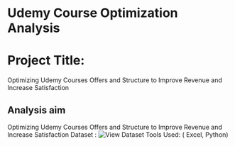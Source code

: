 # Udemy Course Optimization Analysis
# Project Title:
Optimizing Udemy Courses Offers and Structure to Improve Revenue and Increase Satisfaction
## Analysis aim
Optimizing Udemy Courses Offers and Structure to Improve Revenue and Increase Satisfaction
Dataset  : ![View Dataset](relative/path/to/image.png)
Tools Used: ( Excel,  Python)
